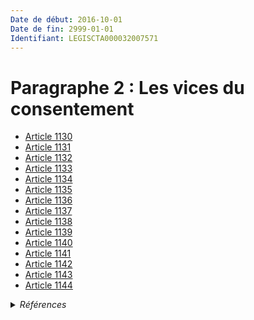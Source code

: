 ```yaml
---
Date de début: 2016-10-01
Date de fin: 2999-01-01
Identifiant: LEGISCTA000032007571
---
```


<h1>Paragraphe 2 : Les vices du consentement</h1>

- [Article 1130](article_1130.md)
- [Article 1131](article_1131.md)
- [Article 1132](article_1132.md)
- [Article 1133](article_1133.md)
- [Article 1134](article_1134.md)
- [Article 1135](article_1135.md)
- [Article 1136](article_1136.md)
- [Article 1137](article_1137.md)
- [Article 1138](article_1138.md)
- [Article 1139](article_1139.md)
- [Article 1140](article_1140.md)
- [Article 1141](article_1141.md)
- [Article 1142](article_1142.md)
- [Article 1143](article_1143.md)
- [Article 1144](article_1144.md)

<details>
  <summary><em>Références</em></summary>

  <h2>Articles faisant référence à la section</h2>
  
  <ul>
    <li>
      <a href="https://legal.tricoteuses.fr//redirection/LEGIARTI000032006591?vers=git&vers=legifrance">Ordonnance n° 2016-131 du 10 février 2016 portant réforme du droit des contrats, du régime général et de la preuve des obligations - article 2 ENTIEREMENT_MODIF</a> CREE source
    </li>
  </ul>
</details>
